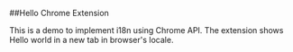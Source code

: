 ##Hello Chrome Extension

This is a demo to implement i18n using Chrome API. The extension shows Hello world in a new tab in browser's locale.
